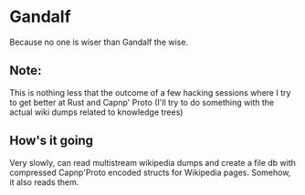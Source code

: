 # Gandalf
Because no one is wiser than Gandalf the wise.

## Note:
This is nothing less that the outcome of a few hacking sessions where I try to get better at Rust and Capnp' Proto (I'll try to do something with the actual wiki dumps related to knowledge trees)

## How's it going
Very slowly, can read multistream wikipedia dumps and create a file db with compressed Capnp'Proto encoded structs for Wikipedia pages. Somehow, it also reads them.
